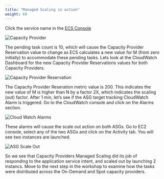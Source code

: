 ```yaml
---
title: "Managed Scaling in action"
weight: 60
---
```


Click the service name in the [ECS Console](https://console.aws.amazon.com/ecs/home?#/clusters) 

![Capacity Provider](/images/ecs-spot-capacity-providers/CP4.png) 

The pending task count is 10, which will cause the Capacity Provider Reservation value to change as ECS calculates a new value for M (from zero initially) to accommodate these pending tasks. Lets look at the CloudWatch Dashboard for the new Capacity Provider Reservations values for both Capacity Providers.

![Capacity Provider Reservation](/images/ecs-spot-capacity-providers/cp5.png) 

The Capacity Provider Reseration metric value is 200. This indicates the new value of M is higher than N by a factor 2X, which indicates the scaling (out) factor. After 1 min, let’s see if the ASG target tracking CloudWatch Alarm is triggered. Go to the CloudWatch console and click on the Alarms section.

![Cloud Watch Alarms](/images/ecs-spot-capacity-providers/cp6.png)

These alarms will cause the scale out action on both ASGs. Go to EC2 console, select any of the two ASGs and click on the Activity tab. You will see two instances are launched.

![ASG Scale Out](/images/ecs-spot-capacity-providers/cp10.png)

So we see that Capacity Providers Managed Scaling did its job of responding to the application service intent, and scaled out by launching 2 instancs. Move to the next step in the workshop to examine how the tasks were distributed across the On-Demand and Spot capacity providers. 